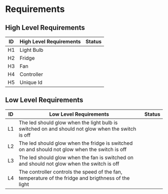 # Requirements
## High Level Requirements
| ID |High Level Requirements|Status|
|-------|---------|-----------|
|H1 | Light Bulb |        |
| H2| Fridge |     |
| H3| Fan  |      |
| H4| Controller |      |
|H5 | Unique Id  |      |
  
 ## Low Level Requirements
| ID |Low Level Requirements | Status|
|------|---------|--------|
  |L1 | The led should glow when the light bulb is switched on and should not glow when the switch is off|      |
  | L2| The led should glow when the fridge is switched on and should not glow when the switch is off|      |
  |L3 | The led should glow when the fan is switched on and should not glow when the switch is off|      |
  |L4 | The controller controls the speed of the fan, temperature of the fridge and brigthness of the light|     | 
